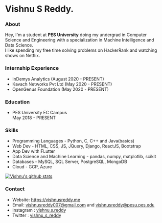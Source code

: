 # Vishnu S Reddy.

### About
Hey, I'm a student at **PES University** doing my undergrad in Computer Science and Engineering with a specialization in Machine Intelligence and Data Science.  
I like spending my free time solving problems on HackerRank and watching shows on Netflix.

### Internship Experience
* InDemys Analytics (August 2020 - PRESENT)
* Kavach Networks Pvt Ltd (May 2020 - PRESENT)
* OpenGenus Foundation (May 2020 - PRESENT)

### Education
* PES University EC Campus  
May 2018 - PRESENT

### Skills
* Programming Languages - Python, C, C++ and Java(basics)
* Web Dev - HTML, CSS, JS, JQuery, Django, ReactJS, Bootstrap
* App Dev with FLutter
* Data Science and Machine Learning - pandas, numpy, matplotlib, scikit
* Databases - MySQL, SQL Server, PostgreSQL, MongoDB
* Cloud - GCP, Azure  

[![Vishnu's github stats](https://github-readme-stats.vercel.app/api?username=vishnureddys&count_private=true&theme=algolia&show_icons=true)](https://github.com/anuraghazra/github-readme-stats)  

### Contact
* Website: https://vishnusreddy.me
* Email: vishnusreddy007@gmail.com and vishnusreddy@pesu.pes.edu
* Instagram : [vishnu.s.reddy](https://www.instagram.com/vishnu.s.reddy/)
* Twitter : [vishnu_s_reddy](https://twitter.com/vishnu_s_reddy)
